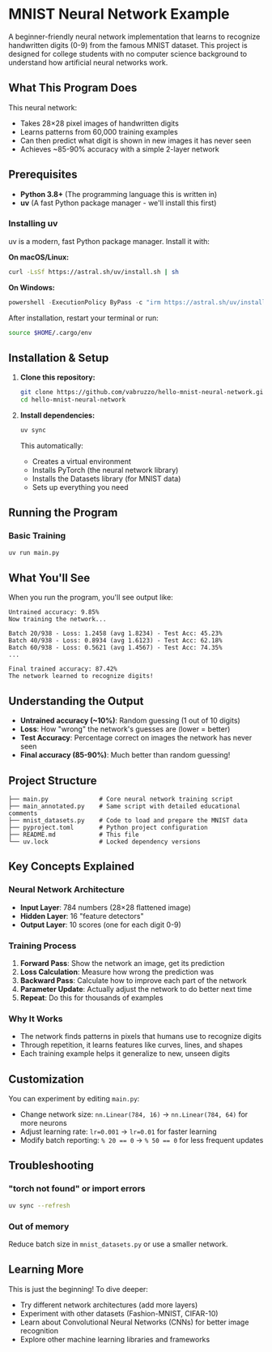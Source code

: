 # MNIST Neural Network Example

A beginner-friendly neural network implementation that learns to recognize handwritten digits (0-9) from the famous MNIST dataset. This project is designed for college students with no computer science background to understand how artificial neural networks work.

## What This Program Does

This neural network:

- Takes 28×28 pixel images of handwritten digits
- Learns patterns from 60,000 training examples
- Can then predict what digit is shown in new images it has never seen
- Achieves ~85-90% accuracy with a simple 2-layer network

## Prerequisites

- **Python 3.8+** (The programming language this is written in)
- **uv** (A fast Python package manager - we'll install this first)

### Installing uv

uv is a modern, fast Python package manager. Install it with:

**On macOS/Linux:**

```bash
curl -LsSf https://astral.sh/uv/install.sh | sh
```

**On Windows:**

```powershell
powershell -ExecutionPolicy ByPass -c "irm https://astral.sh/uv/install.ps1 | iex"
```

After installation, restart your terminal or run:

```bash
source $HOME/.cargo/env
```

## Installation & Setup

1. **Clone this repository:**

   ```bash
   git clone https://github.com/vabruzzo/hello-mnist-neural-network.git
   cd hello-mnist-neural-network
   ```

2. **Install dependencies:**
   ```bash
   uv sync
   ```
   This automatically:
   - Creates a virtual environment
   - Installs PyTorch (the neural network library)
   - Installs the Datasets library (for MNIST data)
   - Sets up everything you need

## Running the Program

### Basic Training

```bash
uv run main.py
```

## What You'll See

When you run the program, you'll see output like:

```
Untrained accuracy: 9.85%
Now training the network...

Batch 20/938 - Loss: 1.2458 (avg 1.8234) - Test Acc: 45.23%
Batch 40/938 - Loss: 0.8934 (avg 1.6123) - Test Acc: 62.18%
Batch 60/938 - Loss: 0.5621 (avg 1.4567) - Test Acc: 74.35%
...

Final trained accuracy: 87.42%
The network learned to recognize digits!
```

## Understanding the Output

- **Untrained accuracy (~10%)**: Random guessing (1 out of 10 digits)
- **Loss**: How "wrong" the network's guesses are (lower = better)
- **Test Accuracy**: Percentage correct on images the network has never seen
- **Final accuracy (85-90%)**: Much better than random guessing!

## Project Structure

```
├── main.py              # Core neural network training script
├── main_annotated.py    # Same script with detailed educational comments
├── mnist_datasets.py    # Code to load and prepare the MNIST data
├── pyproject.toml       # Python project configuration
├── README.md            # This file
└── uv.lock              # Locked dependency versions
```

## Key Concepts Explained

### Neural Network Architecture

- **Input Layer**: 784 numbers (28×28 flattened image)
- **Hidden Layer**: 16 "feature detectors"
- **Output Layer**: 10 scores (one for each digit 0-9)

### Training Process

1. **Forward Pass**: Show the network an image, get its prediction
2. **Loss Calculation**: Measure how wrong the prediction was
3. **Backward Pass**: Calculate how to improve each part of the network
4. **Parameter Update**: Actually adjust the network to do better next time
5. **Repeat**: Do this for thousands of examples

### Why It Works

- The network finds patterns in pixels that humans use to recognize digits
- Through repetition, it learns features like curves, lines, and shapes
- Each training example helps it generalize to new, unseen digits

## Customization

You can experiment by editing `main.py`:

- Change network size: `nn.Linear(784, 16)` → `nn.Linear(784, 64)` for more neurons
- Adjust learning rate: `lr=0.001` → `lr=0.01` for faster learning
- Modify batch reporting: `% 20 == 0` → `% 50 == 0` for less frequent updates

## Troubleshooting

### "torch not found" or import errors

```bash
uv sync --refresh
```

### Out of memory

Reduce batch size in `mnist_datasets.py` or use a smaller network.

## Learning More

This is just the beginning! To dive deeper:

- Try different network architectures (add more layers)
- Experiment with other datasets (Fashion-MNIST, CIFAR-10)
- Learn about Convolutional Neural Networks (CNNs) for better image recognition
- Explore other machine learning libraries and frameworks
